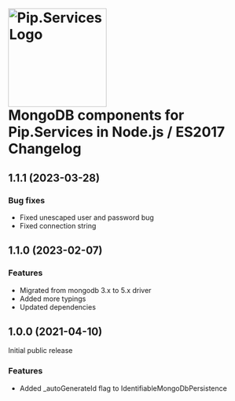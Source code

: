 # <img src="https://uploads-ssl.webflow.com/5ea5d3315186cf5ec60c3ee4/5edf1c94ce4c859f2b188094_logo.svg" alt="Pip.Services Logo" width="200"> <br/> MongoDB components for Pip.Services in Node.js / ES2017 Changelog

## <a name="1.1.1"></a> 1.1.1 (2023-03-28) 

### Bug fixes
* Fixed unescaped user and password bug
* Fixed connection string

## <a name="1.1.0"></a> 1.1.0 (2023-02-07) 

### Features
* Migrated from mongodb 3.x to 5.x driver
* Added more typings
* Updated dependencies


## <a name="1.0.0"></a> 1.0.0 (2021-04-10) 

Initial public release

### Features
* Added _autoGenerateId flag to IdentifiableMongoDbPersistence


